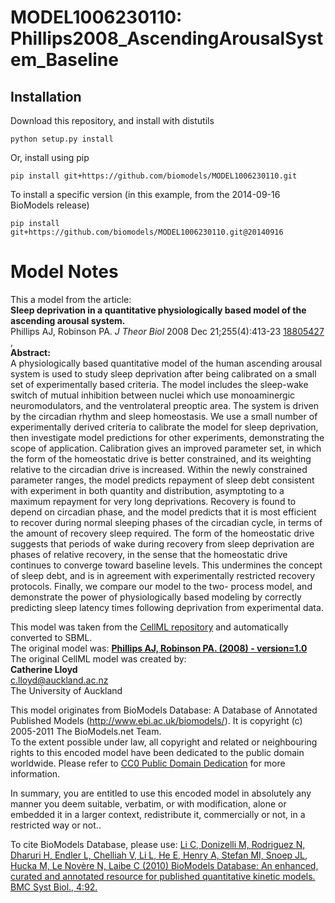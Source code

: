 # MODEL1006230110: Phillips2008_AscendingArousalSystem_Baseline

## Installation

Download this repository, and install with distutils

`python setup.py install`

Or, install using pip

`pip install git+https://github.com/biomodels/MODEL1006230110.git`

To install a specific version (in this example, from the 2014-09-16 BioModels release)

`pip install git+https://github.com/biomodels/MODEL1006230110.git@20140916`


# Model Notes


This a model from the article:  
**Sleep deprivation in a quantitative physiologically based model of the ascending arousal system.**   
Phillips AJ, Robinson PA. _J Theor Biol_ 2008 Dec 21;255(4):413-23
[18805427](http://www.ncbi.nlm.nih.gov/pubmed/18805427) ,  
**Abstract:**   
A physiologically based quantitative model of the human ascending arousal
system is used to study sleep deprivation after being calibrated on a small
set of experimentally based criteria. The model includes the sleep-wake switch
of mutual inhibition between nuclei which use monoaminergic neuromodulators,
and the ventrolateral preoptic area. The system is driven by the circadian
rhythm and sleep homeostasis. We use a small number of experimentally derived
criteria to calibrate the model for sleep deprivation, then investigate model
predictions for other experiments, demonstrating the scope of application.
Calibration gives an improved parameter set, in which the form of the
homeostatic drive is better constrained, and its weighting relative to the
circadian drive is increased. Within the newly constrained parameter ranges,
the model predicts repayment of sleep debt consistent with experiment in both
quantity and distribution, asymptoting to a maximum repayment for very long
deprivations. Recovery is found to depend on circadian phase, and the model
predicts that it is most efficient to recover during normal sleeping phases of
the circadian cycle, in terms of the amount of recovery sleep required. The
form of the homeostatic drive suggests that periods of wake during recovery
from sleep deprivation are phases of relative recovery, in the sense that the
homeostatic drive continues to converge toward baseline levels. This
undermines the concept of sleep debt, and is in agreement with experimentally
restricted recovery protocols. Finally, we compare our model to the two-
process model, and demonstrate the power of physiologically based modeling by
correctly predicting sleep latency times following deprivation from
experimental data.

This model was taken from the [CellML
repository](http://www.cellml.org/models) and automatically converted to SBML.  
The original model was: [ **Phillips AJ, Robinson PA. (2008) - version=1.0**
](http://models.cellml.org/exposure/f63101a18254a2e75986ecf14bb8e2c6)  
The original CellML model was created by:  
**Catherine Lloyd**   
c.lloyd@auckland.ac.nz  
The University of Auckland  

This model originates from BioModels Database: A Database of Annotated
Published Models (http://www.ebi.ac.uk/biomodels/). It is copyright (c)
2005-2011 The BioModels.net Team.  
To the extent possible under law, all copyright and related or neighbouring
rights to this encoded model have been dedicated to the public domain
worldwide. Please refer to [CC0 Public Domain
Dedication](http://creativecommons.org/publicdomain/zero/1.0/) for more
information.

In summary, you are entitled to use this encoded model in absolutely any
manner you deem suitable, verbatim, or with modification, alone or embedded it
in a larger context, redistribute it, commercially or not, in a restricted way
or not..  
  
To cite BioModels Database, please use: [Li C, Donizelli M, Rodriguez N,
Dharuri H, Endler L, Chelliah V, Li L, He E, Henry A, Stefan MI, Snoep JL,
Hucka M, Le Novère N, Laibe C (2010) BioModels Database: An enhanced, curated
and annotated resource for published quantitative kinetic models. BMC Syst
Biol., 4:92.](http://www.ncbi.nlm.nih.gov/pubmed/20587024)


